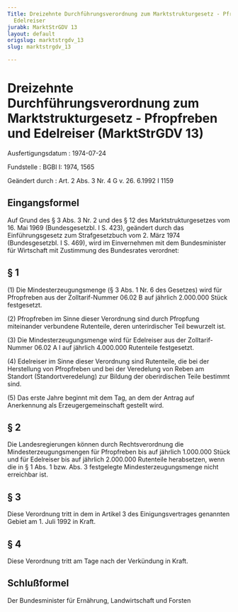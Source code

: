 ```yaml
---
Title: Dreizehnte Durchführungsverordnung zum Marktstrukturgesetz - Pfropfreben und
  Edelreiser
jurabk: MarktStrGDV 13
layout: default
origslug: marktstrgdv_13
slug: marktstrgdv_13

---
```


# Dreizehnte Durchführungsverordnung zum Marktstrukturgesetz - Pfropfreben und Edelreiser (MarktStrGDV 13)

Ausfertigungsdatum
:   1974-07-24

Fundstelle
:   BGBl I: 1974, 1565

Geändert durch
:   Art. 2 Abs. 3 Nr. 4 G v. 26. 6.1992 I 1159

## Eingangsformel

Auf Grund des § 3 Abs. 3 Nr. 2 und des § 12 des Marktstrukturgesetzes
vom 16. Mai 1969 (Bundesgesetzbl. I S. 423), geändert durch das
Einführungsgesetz zum Strafgesetzbuch vom 2. März 1974
(Bundesgesetzbl. I S. 469), wird im Einvernehmen mit dem
Bundesminister für Wirtschaft mit Zustimmung des Bundesrates
verordnet:

## § 1

(1) Die Mindesterzeugungsmenge (§ 3 Abs. 1 Nr. 6 des Gesetzes) wird
für Pfropfreben aus der Zolltarif-Nummer 06.02 B auf jährlich
2\.000.000 Stück festgesetzt.

(2) Pfropfreben im Sinne dieser Verordnung sind durch Pfropfung
miteinander verbundene Rutenteile, deren unterirdischer Teil bewurzelt
ist.

(3) Die Mindesterzeugungsmenge wird für Edelreiser aus der Zolltarif-
Nummer 06.02 A I auf jährlich 4.000.000 Rutenteile festgesetzt.

(4) Edelreiser im Sinne dieser Verordnung sind Rutenteile, die bei der
Herstellung von Pfropfreben und bei der Veredelung von Reben am
Standort (Standortveredelung) zur Bildung der oberirdischen Teile
bestimmt sind.

(5) Das erste Jahre beginnt mit dem Tag, an dem der Antrag auf
Anerkennung als Erzeugergemeinschaft gestellt wird.

## § 2

Die Landesregierungen können durch Rechtsverordnung die
Mindesterzeugungsmengen für Pfropfreben bis auf jährlich 1.000.000
Stück und für Edelreiser bis auf jährlich 2.000.000 Rutenteile
herabsetzen, wenn die in § 1 Abs. 1 bzw. Abs. 3 festgelegte
Mindesterzeugungsmenge nicht erreichbar ist.

## § 3

Diese Verordnung tritt in dem in Artikel 3 des Einigungsvertrages
genannten Gebiet am 1. Juli 1992 in Kraft.

## § 4

Diese Verordnung tritt am Tage nach der Verkündung in Kraft.

## Schlußformel

Der Bundesminister für Ernährung, Landwirtschaft und Forsten

